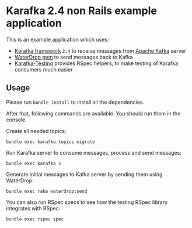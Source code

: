 # Karafka 2.4 non Rails example application

This is an example application which uses:

- [Karafka framework](https://github.com/karafka/karafka) `2.4` to receive messages from [Apache Kafka](http://kafka.apache.org/) server
- [WaterDrop gem](https://github.com/karafka/waterdrop) to send messages back to Kafka
- [Karafka-Testing](https://github.com/karafka/testing) provides RSpec helpers, to make testing of Karafka consumers much easier

## Usage

Please run `bundle install` to install all the dependencies.

After that, following commands are available. You should run them in the console.

Create all needed topics:

```
bundle exec karafka topics migrate
```

Run Karafka server to consume messages, process and send messages:

```
bundle exec karafka s
```

Generate initial messages to Kafka server by sending them using WaterDrop:

```
bundle exec rake waterdrop:send
```

You can also run RSpec specs to see how the testing RSpec library integrates with RSpec:

```
bundle exec rspec spec
```
